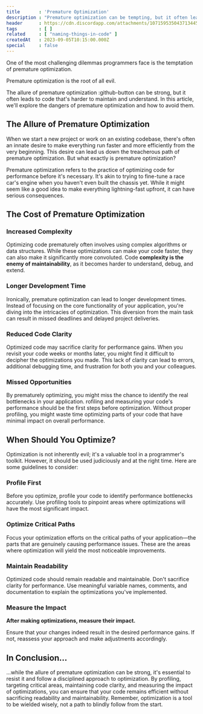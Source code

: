 ```yaml
---
title       : 'Premature Optimization'
description : "Premature optimization can be tempting, but it often leads to code that's harder to maintain and understand."
header      : https://cdn.discordapp.com/attachments/1071595350437134456/1148681770993197118/412384123012347134.jpg
tags        : [ ]
related     : [ "naming-things-in-code" ]
createdAt   : 2023-09-05T10:15:00.000Z
special     : false
---
```


One of the most challenging dilemmas programmers face is the temptation of premature optimization.


<blog-quote author="Donald Knuth" authorinfo="Computer Scientist">
  Premature optimization is the root of all evil.
</blog-quote>

The allure of premature optimization :github-button can be strong, but it often leads to code that's harder to maintain and understand.
In this article, we'll explore the dangers of premature optimization and how to avoid them.

## The Allure of Premature Optimization

When we start a new project or work on an existing codebase, there's often an innate desire to make everything run faster
and more efficiently from the very beginning. This desire can lead us down the treacherous path of premature optimization.
But what exactly is premature optimization?

Premature optimization refers to the practice of optimizing code for performance before it's necessary.
It's akin to trying to fine-tune a race car's engine when you haven't even built the chassis yet.
While it might seem like a good idea to make everything lightning-fast upfront, it can have serious consequences.

## The Cost of Premature Optimization

### Increased Complexity

Optimizing code prematurely often involves using complex algorithms or data structures.
While these optimizations can make your code faster, they can also make it significantly more convoluted.
Code **complexity is the enemy of maintainability**, as it becomes harder to understand, debug, and extend.

### Longer Development Time

Ironically, premature optimization can lead to longer development times. Instead of focusing on the core functionality
of your application, you're diving into the intricacies of optimization.
This diversion from the main task can result in missed deadlines and delayed project deliveries.

### Reduced Code Clarity

Optimized code may sacrifice clarity for performance gains. When you revisit your code weeks or months later,
you might find it difficult to decipher the optimizations you made. This lack of clarity can lead to errors,
additional debugging time, and frustration for both you and your colleagues.

###  Missed Opportunities

By prematurely optimizing, you might miss the chance to identify the real bottlenecks in your application.
rofiling and measuring your code's performance should be the first steps before optimization.
Without proper profiling, you might waste time optimizing parts of your code that have minimal impact on overall performance.

## When Should You Optimize?

Optimization is not inherently evil; it's a valuable tool in a programmer's toolkit. However, it should be used
judiciously and at the right time. Here are some guidelines to consider:

### Profile First

Before you optimize, profile your code to identify performance bottlenecks accurately.
Use profiling tools to pinpoint areas where optimizations will have the most significant impact.

### Optimize Critical Paths

Focus your optimization efforts on the critical paths of your application—the parts that are genuinely causing performance issues.
These are the areas where optimization will yield the most noticeable improvements.

### Maintain Readability

Optimized code should remain readable and maintainable. Don't sacrifice clarity for performance.
Use meaningful variable names, comments, and documentation to explain the optimizations you've implemented.

### Measure the Impact

**After making optimizations, measure their impact.**

Ensure that your changes indeed result in the desired performance gains. If not, reassess your approach and make adjustments accordingly.

## In Conclusion...

...while the allure of premature optimization can be strong, it's essential to resist it and follow a disciplined approach to optimization. By profiling, targeting critical areas, maintaining code clarity, and measuring the impact of optimizations, you can ensure that your code remains efficient without sacrificing readability and maintainability. Remember, optimization is a tool to be wielded wisely, not a path to blindly follow from the start.
